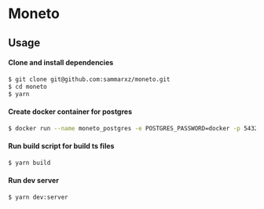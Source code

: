 # Moneto

## Usage

#### Clone and install dependencies
```bash
$ git clone git@github.com:sammarxz/moneto.git
$ cd moneto
$ yarn
```

#### Create docker container for postgres
```bash
$ docker run --name moneto_postgres -e POSTGRES_PASSWORD=docker -p 5432:5432 -d postgres
```

#### Run build script for build ts files
```bash
$ yarn build
```

#### Run dev server
```bash
$ yarn dev:server
```
